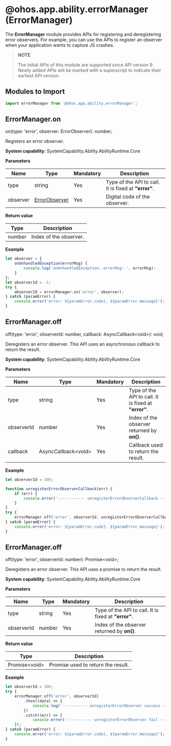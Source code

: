 # @ohos.app.ability.errorManager (ErrorManager)

The **ErrorManager** module provides APIs for registering and deregistering error observers. For example, you can use the APIs to register an observer when your application wants to capture JS crashes.

> **NOTE**
> 
> The initial APIs of this module are supported since API version 9. Newly added APIs will be marked with a superscript to indicate their earliest API version.

## Modules to Import
```ts
import errorManager from '@ohos.app.ability.errorManager';
```

## ErrorManager.on

on(type: 'error', observer: ErrorObserver): number;

Registers an error observer.

**System capability**: SystemCapability.Ability.AbilityRuntime.Core

**Parameters**
 
| Name| Type| Mandatory| Description|
| -------- | -------- | -------- | -------- |
| type | string | Yes| Type of the API to call. It is fixed at **"error"**.|
| observer | [ErrorObserver](./js-apis-inner-application-errorObserver.md) | Yes| Digital code of the observer.|

**Return value**

  | Type| Description|
  | -------- | -------- |
  | number | Index of the observer.|

**Example**
    
```ts
let observer = {
    onUnhandledException(errorMsg) {
        console.log('onUnhandledException, errorMsg: ', errorMsg);
    }
};
let observerId = -1;
try {
    observerId = errorManager.on('error', observer);
} catch (paramError) {
    console.error('error: ${paramError.code}, ${paramError.message}');
}
```

## ErrorManager.off

off(type: 'error', observerId: number,  callback: AsyncCallback\<void>): void;

Deregisters an error observer. This API uses an asynchronous callback to return the result.

**System capability**: SystemCapability.Ability.AbilityRuntime.Core

**Parameters**
 
| Name| Type| Mandatory| Description|
| -------- | -------- | -------- | -------- |
| type | string | Yes| Type of the API to call. It is fixed at **"error"**.|
| observerId | number | Yes| Index of the observer returned by **on()**.|
| callback | AsyncCallback\<void> | Yes| Callback used to return the result.|

**Example**
    
```ts
let observerId = 100;

function unregisterErrorObserverCallback(err) {
    if (err) {
        console.error('------------ unregisterErrorObserverCallback ------------', err);
    }
}
try {
    errorManager.off('error', observerId, unregisterErrorObserverCallback);
} catch (paramError) {
    console.error('error: ${paramError.code}, ${paramError.message}');
}
```

## ErrorManager.off

off(type: 'error', observerId: number): Promise\<void>;

Deregisters an error observer. This API uses a promise to return the result.

**System capability**: SystemCapability.Ability.AbilityRuntime.Core

**Parameters**
 
| Name| Type| Mandatory| Description|
| -------- | -------- | -------- | -------- |
| type | string | Yes| Type of the API to call. It is fixed at **"error"**.|
| observerId | number | Yes| Index of the observer returned by **on()**.|

**Return value**

| Type| Description|
| -------- | -------- |
| Promise\<void> | Promise used to return the result.|

**Example**
    
```ts
let observerId = 100;
try {
    errorManager.off('error', observerId)
        .then((data) => {
            console.log('----------- unregisterErrorObserver success ----------', data);
        })
        .catch((err) => {
            console.error('----------- unregisterErrorObserver fail ----------', err);
    });
} catch (paramError) {
    console.error('error: ${paramError.code}, ${paramError.message}');
}

```
